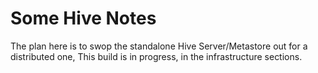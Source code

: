 # Some Hive Notes

The plan here is to swop the standalone Hive Server/Metastore out for a distributed one, 
This build is in progress, in the infrastructure sections.
